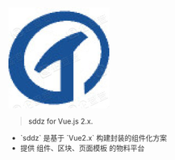 <!--  封面  -->

![logo](_media/logo.jpg)

<blockquote>
  <p style="color:#333;">sddz for Vue.js 2.x.</p>
</blockquote>

<ul style="color:#333">
  <li>`sddz` 是基于 `Vue2.x` 构建封装的组件化方案</li>
  <li>提供 组件、区块、页面模板 的物料平台</li>
</ul>

<p id="cover-nav">
  <a href="#/base-quickstart">
    <span class="arrow"></span>
  </a>
</p>

<!-- [GitHub](#) -->
<!-- [Get Started](base-quickstart.md) -->
